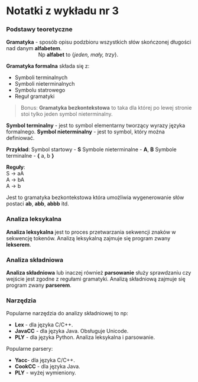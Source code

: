 # Notatki z wykładu nr 3

### Podstawy teoretyczne

**Gramatyka** - sposób opisu podzbioru wszystkich słów skończonej długości nad danym __alfabetem__.
<br> &nbsp;&nbsp;&nbsp;&nbsp;&nbsp;&nbsp;&nbsp;&nbsp;&nbsp;&nbsp;&nbsp;&nbsp;&nbsp;&nbsp;&nbsp;&nbsp;&nbsp;&nbsp;&nbsp;&nbsp;&nbsp; Np **alfabet** to  {_jeden, mały, trzy_}.

__Gramatyka formalna__ składa się z:
+ Symboli terminalnych
+ Symboli nieterminalnych
+ Symbolu statrowego
+ Reguł gramatyki

> Bonus: **Gramatyka bezkontekstowa** to taka dla której po lewej stronie stoi tylko jeden symbol nieterminalny.

__Symbol terminalny__ - jest to symbol elementarny tworzący wyrazy języka formalnego.
**Symbol nieterminalny** - jest to symbol, który można definiować.

__Przykład__:
Symbol startowy - **S**
Symbole nieterminalne - **A**, **B**
Symbole terminalne - **{** a, b  __}__

**Reguły**:<br>
S -> aA<br>
A -> bA<br>
A -> b

Jest to gramatyka bezkontekstowa która umożliwia wygenerowanie słów postaci **ab**, __abb__, **abbb** itd.

### Analiza leksykalna
__Analiza leksykalna__ jest to proces przetwarzania sekwencji znaków w sekwencję tokenów.
Analizą leksykalną zajmuje się program zwany **lekserem**.

### Analiza składniowa
**Analiza składniowa** lub inaczej również __parsowanie__ służy sprawdzaniu czy wejście jest zgodne z regułami gramatyki.
Analizą składniową zajmuje się program zwany **parserem**.

### Narzędzia
Popularne narzędzia do analizy składniowej to np:
+ **Lex** - dla języka C/C++.
+ **JavaCC** - dla języka Java. Obsługuje Unicode.
+ **PLY** - dla języka Python. Analiza leksykalna i parsowanie.

Popularne parsery:
+ **Yacc**- dla języka C/C++.
+ **CookCC** - dla języka Java.
+ **PLY** - wyżej wymieniony.

